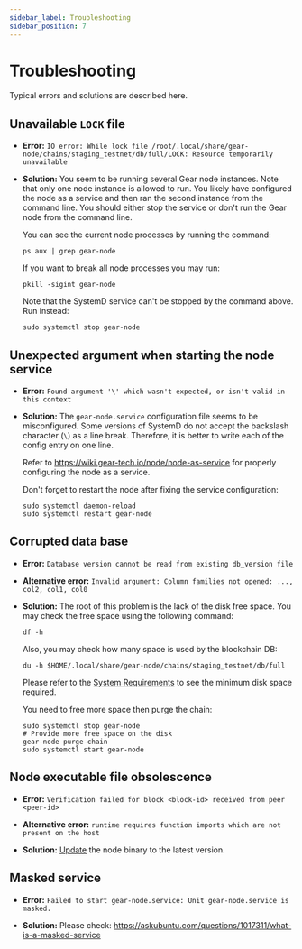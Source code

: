 ```yaml
---
sidebar_label: Troubleshooting
sidebar_position: 7
---
```


# Troubleshooting

Typical errors and solutions are described here.

## Unavailable `LOCK` file

- **Error:** `IO error: While lock file /root/.local/share/gear-node/chains/staging_testnet/db/full/LOCK: Resource temporarily unavailable`

- **Solution:** You seem to be running several Gear node instances. Note that only one node instance is allowed to run. You likely have configured the node as a service and then ran the second instance from the command line. You should either stop the service or don't run the Gear node from the command line.

    You can see the current node processes by running the command:

    ```shell
    ps aux | grep gear-node
    ```

    If you want to break all node processes you may run:

    ```shell
    pkill -sigint gear-node
    ```

    Note that the SystemD service can't be stopped by the command above. Run instead:

    ```shell
    sudo systemctl stop gear-node
    ```

## Unexpected argument when starting the node service

- **Error:** `Found argument '\' which wasn't expected, or isn't valid in this context`

- **Solution:** The `gear-node.service` configuration file seems to be misconfigured. Some versions of SystemD do not accept the backslash character (`\`) as a line break. Therefore, it is better to write each of the config entry on one line.

    Refer to https://wiki.gear-tech.io/node/node-as-service for properly configuring the node as a service.

    Don't forget to restart the node after fixing the service configuration:

    ```shell
    sudo systemctl daemon-reload
    sudo systemctl restart gear-node
    ```

## Corrupted data base

- **Error:** `Database version cannot be read from existing db_version file`

- **Alternative error:** `Invalid argument: Column families not opened: ..., col2, col1, col0`

- **Solution:** The root of this problem is the lack of the disk free space. You may check the free space using the following command:

    ```shell
    df -h
    ```

    Also, you may check how many space is used by the blockchain DB:

    ```shell
    du -h $HOME/.local/share/gear-node/chains/staging_testnet/db/full
    ```

    Please refer to the [System Requirements](/node/setting-up#system-requirements) to see the minimum disk space required.

    You need to free more space then purge the chain:

    ```shell
    sudo systemctl stop gear-node
    # Provide more free space on the disk
    gear-node purge-chain
    sudo systemctl start gear-node
    ```

## Node executable file obsolescence

- **Error:** `Verification failed for block <block-id> received from peer <peer-id>`

- **Alternative error:** `runtime requires function imports which are not present on the host`

- **Solution:** [Update](/node/node-as-service#update-the-node-with-the-new-version) the node binary to the latest version.

## Masked service

- **Error:** `Failed to start gear-node.service: Unit gear-node.service is masked.`

- **Solution:** Please check: https://askubuntu.com/questions/1017311/what-is-a-masked-service
